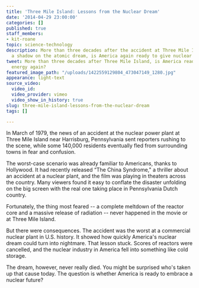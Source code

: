 ```yaml
---
title: 'Three Mile Island: Lessons from the Nuclear Dream'
date: '2014-04-29 23:00:00'
categories: []
published: true
staff_members:
- kit-roane
topic: science-technology
description: More than three decades after the accident at Three Mile Island cast
  a shadow on the atomic dream, is America again ready to give nuclear energy a chance?
tweet: More than three decades after Three Mile Island, is America ready to try nuclear
  energy again?
featured_image_path: "/uploads/1422559129804_473047149_1280.jpg"
appearance: light-text
source_video:
  video_id: 
  video_provider: vimeo
  video_show_in_history: true
slug: three-mile-island-lessons-from-the-nuclear-dream
tags: []

---
```

In March of 1979, the news of an accident at the nuclear power plant at Three Mile Island near Harrisburg, Pennsylvania sent reporters rushing to the scene, while some 140,000 residents eventually fled from surrounding towns in fear and confusion.

The worst-case scenario was already familiar to Americans, thanks to Hollywood. It had recently released “The China Syndrome," a thriller about an accident at a nuclear plant, and the film was playing in theaters across the country. Many viewers found it easy to conflate the disaster unfolding on the big screen with the real one taking place in Pennsylvania Dutch country.

Fortunately, the thing most feared -- a complete meltdown of the reactor core and a massive release of radiation -- never happened in the movie or at Three Mile Island.

But there were consequences. The accident was the worst at a commercial nuclear plant in U.S. history. It showed how quickly America's nuclear dream could turn into nightmare. That lesson stuck. Scores of reactors were cancelled, and the nuclear industry in America fell into something like cold storage.

The dream, however, never really died. You might be surprised who's taken up that cause today. The question is whether America is ready to embrace a nuclear future?

